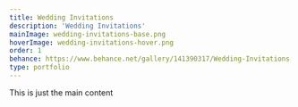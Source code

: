 ```yaml
---
title: Wedding Invitations
description: 'Wedding Invitations'
mainImage: wedding-invitations-base.png
hoverImage: wedding-invitations-hover.png
order: 1
behance: https://www.behance.net/gallery/141390317/Wedding-Invitations
type: portfolio
---
```


This is just the main content
